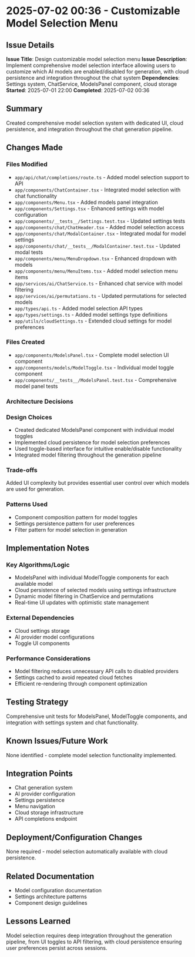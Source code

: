 # 2025-07-02 00:36 - Customizable Model Selection Menu

## Issue Details
**Issue Title**: Design customizable model selection menu
**Issue Description**: Implement comprehensive model selection interface allowing users to customize which AI models are enabled/disabled for generation, with cloud persistence and integration throughout the chat system
**Dependencies**: Settings system, ChatService, ModelsPanel component, cloud storage
**Started**: 2025-07-01 22:00
**Completed**: 2025-07-02 00:36

## Summary
Created comprehensive model selection system with dedicated UI, cloud persistence, and integration throughout the chat generation pipeline.

## Changes Made

### Files Modified
- `app/api/chat/completions/route.ts` - Added model selection support to API
- `app/components/ChatContainer.tsx` - Integrated model selection with chat functionality
- `app/components/Menu.tsx` - Added models panel integration
- `app/components/Settings.tsx` - Enhanced settings with model configuration
- `app/components/__tests__/Settings.test.tsx` - Updated settings tests
- `app/components/chat/ChatHeader.tsx` - Added model selection access
- `app/components/chat/ModalContainer.tsx` - Integrated modal for model settings
- `app/components/chat/__tests__/ModalContainer.test.tsx` - Updated modal tests
- `app/components/menu/MenuDropdown.tsx` - Enhanced dropdown with models
- `app/components/menu/MenuItems.tsx` - Added model selection menu items
- `app/services/ai/ChatService.ts` - Enhanced chat service with model filtering
- `app/services/ai/permutations.ts` - Updated permutations for selected models
- `app/types/api.ts` - Added model selection API types
- `app/types/settings.ts` - Added model settings type definitions
- `app/utils/cloudSettings.ts` - Extended cloud settings for model preferences

### Files Created
- `app/components/ModelsPanel.tsx` - Complete model selection UI component
- `app/components/models/ModelToggle.tsx` - Individual model toggle component
- `app/components/__tests__/ModelsPanel.test.tsx` - Comprehensive model panel tests

### Architecture Decisions

### Design Choices
- Created dedicated ModelsPanel component with individual model toggles
- Implemented cloud persistence for model selection preferences
- Used toggle-based interface for intuitive enable/disable functionality
- Integrated model filtering throughout the generation pipeline

### Trade-offs
Added UI complexity but provides essential user control over which models are used for generation.

### Patterns Used
- Component composition pattern for model toggles
- Settings persistence pattern for user preferences
- Filter pattern for model selection in generation

## Implementation Notes

### Key Algorithms/Logic
- ModelsPanel with individual ModelToggle components for each available model
- Cloud persistence of selected models using settings infrastructure
- Dynamic model filtering in ChatService and permutations
- Real-time UI updates with optimistic state management

### External Dependencies
- Cloud settings storage
- AI provider model configurations
- Toggle UI components

### Performance Considerations
- Model filtering reduces unnecessary API calls to disabled providers
- Settings cached to avoid repeated cloud fetches
- Efficient re-rendering through component optimization

## Testing Strategy
Comprehensive unit tests for ModelsPanel, ModelToggle components, and integration with settings system and chat functionality.

## Known Issues/Future Work
None identified - complete model selection functionality implemented.

## Integration Points
- Chat generation system
- AI provider configuration
- Settings persistence
- Menu navigation
- Cloud storage infrastructure
- API completions endpoint

## Deployment/Configuration Changes
None required - model selection automatically available with cloud persistence.

## Related Documentation
- Model configuration documentation
- Settings architecture patterns
- Component design guidelines

## Lessons Learned
Model selection requires deep integration throughout the generation pipeline, from UI toggles to API filtering, with cloud persistence ensuring user preferences persist across sessions.